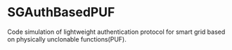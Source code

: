 # SGAuthBasedPUF
Code simulation of lightweight authentication protocol for smart grid based on physically unclonable functions(PUF).

